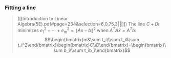 ### Fitting a line
> ([[Introduction to Linear Algebra(5E).pdf#page=234&selection=6,0,75,3|📖]])
> The line $C + Dt$ minimizes $e_1^2 + \cdots + e_m^2 = \|Ax-b\|^2$ when $A^{T}A\hat{x}=A^{T}b$:
> $$\begin{bmatrix}m&\sum t_i\\\sum t_i&\sum t_i^2\end{bmatrix}\begin{bmatrix}C\\D\end{bmatrix}=\begin{bmatrix}\sum b_i\\\sum t_ib_i\end{bmatrix}$$
